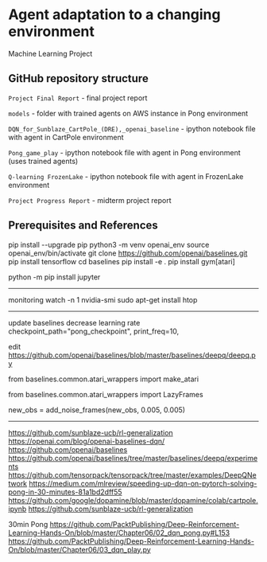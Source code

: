 # Agent adaptation to a changing environment

Machine Learning Project

## GitHub repository structure

`Project Final Report` - final project report

`models` - folder with trained agents on AWS instance in Pong environment

`DQN_for_Sunblaze_CartPole_(DRE),_openai_baseline` - ipython notebook file with agent in CartPole environment

`Pong_game_play` - ipython notebook file with agent in Pong environment (uses trained agents)

`Q-learning FrozenLake` - ipython notebook file with agent in FrozenLake environment

`Project Progress Report` - midterm project report

## Prerequisites and References

pip install --upgrade pip
python3 -m venv openai_env
source openai_env/bin/activate
git clone https://github.com/openai/baselines.git
pip install tensorflow
cd baselines
pip install -e .
pip install gym[atari] 

python -m pip install jupyter

____________________________________________________________
monitoring
watch -n 1 nvidia-smi
sudo apt-get install htop

____________________________________________________________
update baselines
decrease learning rate
checkpoint_path="pong_checkpoint",
print_freq=10,

edit
https://github.com/openai/baselines/blob/master/baselines/deepq/deepq.py

from baselines.common.atari_wrappers import make_atari

from baselines.common.atari_wrappers import LazyFrames

new_obs = add_noise_frames(new_obs, 0.005, 0.005)

____________________________________________________________
https://github.com/sunblaze-ucb/rl-generalization
https://openai.com/blog/openai-baselines-dqn/
https://github.com/openai/baselines
https://github.com/openai/baselines/tree/master/baselines/deepq/experiments
https://github.com/tensorpack/tensorpack/tree/master/examples/DeepQNetwork
https://medium.com/mlreview/speeding-up-dqn-on-pytorch-solving-pong-in-30-minutes-81a1bd2dff55
https://github.com/google/dopamine/blob/master/dopamine/colab/cartpole.ipynb
https://github.com/sunblaze-ucb/rl-generalization

30min Pong
https://github.com/PacktPublishing/Deep-Reinforcement-Learning-Hands-On/blob/master/Chapter06/02_dqn_pong.py#L153
https://github.com/PacktPublishing/Deep-Reinforcement-Learning-Hands-On/blob/master/Chapter06/03_dqn_play.py	

